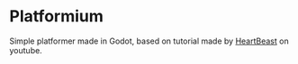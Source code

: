 # Platformium
Simple platformer made in Godot, based on tutorial made by [HeartBeast](https://www.youtube.com/channel/UCrHQNOyU1q6BFEfkNq2CYMA) on youtube.
